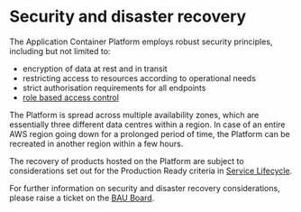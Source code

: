 # Security and disaster recovery

The Application Container Platform employs robust security principles, including but not limited to: 

- encryption of data at rest and in transit
- restricting access to resources according to operational needs
- strict authorisation requirements for all endpoints
- [role based access control](rbac.md) 

The Platform is spread across multiple availability zones, which are essentially three different data centres within a region. In case of an entire AWS region going down for a prolonged period of time, the Platform can be recreated in another region within a few hours.

The recovery of products hosted on the Platform are subject to considerations set out for the Production Ready criteria in [Service Lifecycle](service_lifecycle.md).

For further information on security and disaster recovery considerations, please raise a ticket on the [BAU Board](https://github.com/UKHomeOffice/application-container-platform-bau/issues). 
